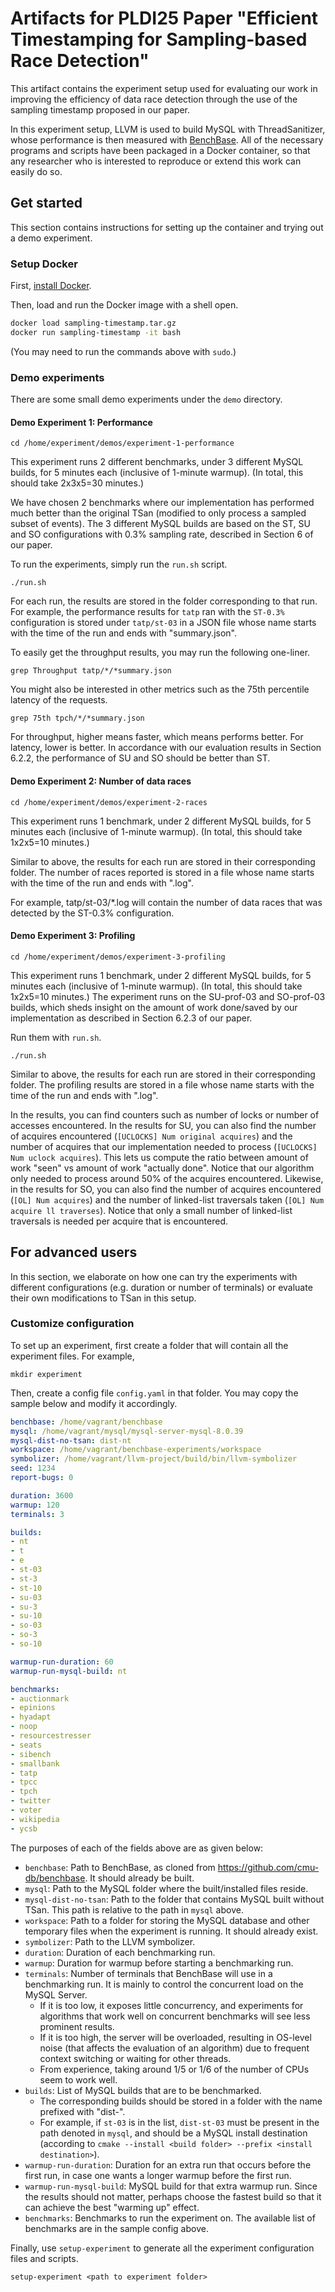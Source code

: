 # Artifacts for PLDI25 Paper "Efficient Timestamping for Sampling-based Race Detection"

This artifact contains the experiment setup used for evaluating our work in improving the efficiency of data race detection through the use of the sampling timestamp proposed in our paper.

In this experiment setup, LLVM is used to build MySQL with ThreadSanitizer, whose performance is then measured with [BenchBase](https://github.com/cmu-db/benchbase).
All of the necessary programs and scripts have been packaged in a Docker container, so that any researcher who is interested to reproduce or extend this work can easily do so.


## Get started

This section contains instructions for setting up the container and trying out a demo experiment.

### Setup Docker

First, [install Docker](https://docs.docker.com/get-started/get-docker/).

Then, load and run the Docker image with a shell open.

```sh
docker load sampling-timestamp.tar.gz
docker run sampling-timestamp -it bash
```

(You may need to run the commands above with `sudo`.)

### Demo experiments

There are some small demo experiments under the `demo` directory.

#### Demo Experiment 1: Performance

```
cd /home/experiment/demos/experiment-1-performance
```

This experiment runs 2 different benchmarks, under 3 different MySQL builds, for 5 minutes each (inclusive of 1-minute warmup). (In total, this should take 2x3x5=30 minutes.)

We have chosen 2 benchmarks where our implementation has performed much better than the original TSan (modified to only process a sampled subset of events).
The 3 different MySQL builds are based on the ST, SU and SO configurations with 0.3% sampling rate, described in Section 6 of our paper.

To run the experiments, simply run the `run.sh` script.

```
./run.sh
```

For each run, the results are stored in the folder corresponding to that run.
For example, the performance results for `tatp` ran with the `ST-0.3%` configuration is stored under `tatp/st-03` in a JSON file whose name starts with the time of the run and ends with "summary.json".

To easily get the throughput results, you may run the following one-liner.

```
grep Throughput tatp/*/*summary.json
```

You might also be interested in other metrics such as the 75th percentile latency of the requests.

```
grep 75th tpch/*/*summary.json
```

For throughput, higher means faster, which means performs better. For latency, lower is better.
In accordance with our evaluation results in Section 6.2.2, the performance of SU and SO should be better than ST.


#### Demo Experiment 2: Number of data races

```
cd /home/experiment/demos/experiment-2-races
```

This experiment runs 1 benchmark, under 2 different MySQL builds, for 5 minutes each (inclusive of 1-minute warmup). (In total, this should take 1x2x5=10 minutes.)

Similar to above, the results for each run are stored in their corresponding folder.
The number of races reported is stored in a file whose name starts with the time of the run and ends with ".log".

For example, tatp/st-03/*.log will contain the number of data races that was detected by the ST-0.3% configuration.


#### Demo Experiment 3: Profiling

```
cd /home/experiment/demos/experiment-3-profiling
```

This experiment runs 1 benchmark, under 2 different MySQL builds, for 5 minutes each (inclusive of 1-minute warmup). (In total, this should take 1x2x5=10 minutes.)
The experiment runs on the SU-prof-03 and SO-prof-03 builds, which sheds insight on the amount of work done/saved by our implementation as described in Section 6.2.3 of our paper.

Run them with `run.sh`.

```
./run.sh
```

Similar to above, the results for each run are stored in their corresponding folder.
The profiling results are stored in a file whose name starts with the time of the run and ends with ".log".

In the results, you can find counters such as number of locks or number of accesses encountered.
In the results for SU, you can also find the number of acquires encountered (`[UCLOCKS] Num original acquires`) and the number of acquires that our implementation needed to process (`[UCLOCKS] Num uclock acquires`). This lets us compute the ratio between amount of work "seen" vs amount of work "actually done". Notice that our algorithm only needed to process around 50% of the acquires encountered.
Likewise, in the results for SO, you can also find the number of acquires encountered (`[OL] Num acquires`) and the number of linked-list traversals taken (`[OL] Num acquire ll traverses`). Notice that only a small number of linked-list traversals is needed per acquire that is encountered.


## For advanced users

In this section, we elaborate on how one can try the experiments with different configurations (e.g. duration or number of terminals) or evaluate their own modifications to TSan in this setup.


### Customize configuration

To set up an experiment, first create a folder that will contain all the experiment files.
For example,

```
mkdir experiment
```

Then, create a config file `config.yaml` in that folder. You may copy the sample below and modify it accordingly.

```yaml
benchbase: /home/vagrant/benchbase
mysql: /home/vagrant/mysql/mysql-server-mysql-8.0.39
mysql-dist-no-tsan: dist-nt
workspace: /home/vagrant/benchbase-experiments/workspace
symbolizer: /home/vagrant/llvm-project/build/bin/llvm-symbolizer
seed: 1234
report-bugs: 0

duration: 3600
warmup: 120
terminals: 3

builds:
- nt
- t
- e
- st-03
- st-3
- st-10
- su-03
- su-3
- su-10
- so-03
- so-3
- so-10

warmup-run-duration: 60
warmup-run-mysql-build: nt

benchmarks:
- auctionmark
- epinions
- hyadapt
- noop
- resourcestresser
- seats
- sibench
- smallbank
- tatp
- tpcc
- tpch
- twitter
- voter
- wikipedia
- ycsb
```

The purposes of each of the fields above are as given below:
- `benchbase`: Path to BenchBase, as cloned from https://github.com/cmu-db/benchbase. It should already be built.
- `mysql`: Path to the MySQL folder where the built/installed files reside.
- `mysql-dist-no-tsan`: Path to the folder that contains MySQL built without TSan. This path is relative to the path in `mysql` above.
- `workspace`: Path to a folder for storing the MySQL database and other temporary files when the experiment is running. It should already exist.
- `symbolizer`: Path to the LLVM symbolizer.
- `duration`: Duration of each benchmarking run.
- `warmup`:  Duration for warmup before starting a benchmarking run.
- `terminals`: Number of terminals that BenchBase will use in a benchmarking run. It is mainly to control the concurrent load on the MySQL Server.
  - If it is too low, it exposes little concurrency, and experiments for algorithms that work well on concurrent benchmarks will see less prominent results.
  - If it is too high, the server will be overloaded, resulting in OS-level noise (that affects the evaluation of an algorithm) due to frequent context switching or waiting for other threads.
  - From experience, taking around 1/5 or 1/6 of the number of CPUs seem to work well.
- `builds`: List of MySQL builds that are to be benchmarked.
  - The corresponding builds should be stored in a folder with the name prefixed with "dist-".
  - For example, if `st-03` is in the list, `dist-st-03` must be present in the path denoted in `mysql`, and should be a MySQL install destination (according to `cmake --install <build folder> --prefix <install destination>`).
- `warmup-run-duration`: Duration for an extra run that occurs before the first run, in case one wants a longer warmup before the first run.
- `warmup-run-mysql-build`: MySQL build for that extra warmup run. Since the results should not matter, perhaps choose the fastest build so that it can achieve the best "warming up" effect.
- `benchmarks`: Benchmarks to run the experiment on. The available list of benchmarks are in the sample config above.

Finally, use `setup-experiment` to generate all the experiment configuration files and scripts.

```
setup-experiment <path to experiment folder>
```

